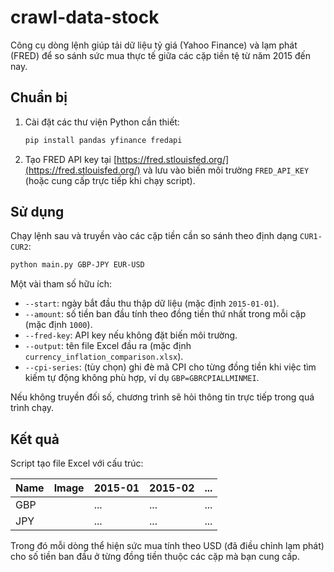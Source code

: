 # crawl-data-stock

Công cụ dòng lệnh giúp tải dữ liệu tỷ giá (Yahoo Finance) và lạm phát (FRED)
để so sánh sức mua thực tế giữa các cặp tiền tệ từ năm 2015 đến nay.

## Chuẩn bị

1. Cài đặt các thư viện Python cần thiết:
   ```bash
   pip install pandas yfinance fredapi
   ```
2. Tạo FRED API key tại [https://fred.stlouisfed.org/](https://fred.stlouisfed.org/)
   và lưu vào biến môi trường `FRED_API_KEY` (hoặc cung cấp trực tiếp khi chạy script).

## Sử dụng

Chạy lệnh sau và truyền vào các cặp tiền cần so sánh theo định dạng `CUR1-CUR2`:

```bash
python main.py GBP-JPY EUR-USD
```

Một vài tham số hữu ích:

- `--start`: ngày bắt đầu thu thập dữ liệu (mặc định `2015-01-01`).
- `--amount`: số tiền ban đầu tính theo đồng tiền thứ nhất trong mỗi cặp (mặc định `1000`).
- `--fred-key`: API key nếu không đặt biến môi trường.
- `--output`: tên file Excel đầu ra (mặc định `currency_inflation_comparison.xlsx`).
- `--cpi-series`: (tùy chọn) ghi đè mã CPI cho từng đồng tiền khi việc tìm kiếm tự động không phù hợp, ví dụ `GBP=GBRCPIALLMINMEI`.

Nếu không truyền đối số, chương trình sẽ hỏi thông tin trực tiếp trong quá trình chạy.

## Kết quả

Script tạo file Excel với cấu trúc:

| Name | Image | 2015-01 | 2015-02 | ... |
|------|-------|---------|---------|-----|
| GBP  |       | ...     | ...     | ... |
| JPY  |       | ...     | ...     | ... |

Trong đó mỗi dòng thể hiện sức mua tính theo USD (đã điều chỉnh lạm phát)
cho số tiền ban đầu ở từng đồng tiền thuộc các cặp mà bạn cung cấp.
